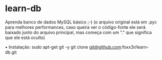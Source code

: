 # learn-db
Aprenda banco de dados MySQL básico ;-) (o arquivo original está em .pyc para melhores performances, caso queira ver o código-fonte ele será baixado junto do arquivo principal, mas começa com um "." que significa que ele está oculto)

• Instalação:
sudo apt-get git -y
git clone git@github.com:foxx3r/learn-db.git

